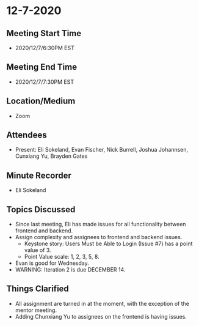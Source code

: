 # 12-7-2020
## Meeting Start Time
- 2020/12/7/6:30PM EST

## Meeting End Time
- 2020/12/7/7:30PM EST

## Location/Medium
- Zoom

## Attendees
- Present: Eli Sokeland, Evan Fischer, Nick Burrell, Joshua Johannsen, Cunxiang Yu, Brayden Gates

## Minute Recorder
- Eli Sokeland

## Topics Discussed
- Since last meeting, Eli has made issues for all functionality between frontend and backend.
- Assign complexity and assignees to frontend and backend issues.
  - Keystone story: Users Must be Able to Login (Issue #7) has a point value of 3.
  - Point Value scale: 1, 2, 3, 5, 8.
- Evan is good for Wednesday.
- WARNING: Iteration 2 is due DECEMBER 14.


## Things Clarified
- All assignment are turned in at the moment, with the exception of the mentor meeting.
- Adding Chunxiang Yu to assignees on the frontend is having issues.
